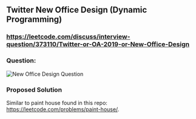 ## Twitter New Office Design (Dynamic Programming)

### https://leetcode.com/discuss/interview-question/373110/Twitter-or-OA-2019-or-New-Office-Design

### Question:
![New Office Design Question](https://i.imgur.com/0hwFuma.png "New Office Design Question")


### Proposed Solution
Similar to paint house found in this repo: https://leetcode.com/problems/paint-house/.